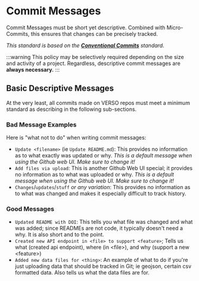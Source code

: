 # Commit Messages

Commit Messages must be short yet descriptive. Combined with Micro-Commits, this ensures that changes can be precisely tracked.

_This standard is based on the **[Conventional Commits](https://www.conventionalcommits.org/en/v1.0.0/)** standard._

:::warning
This policy may be selectively required depending on the size and activity of a project. Regardless, descriptive commit messages are **always necessary.**
:::

## Basic Descriptive Messages

At the very least, all commits made on VERSO repos must meet a minimum standard as describing in the following sub-sections.

### Bad Message Examples

Here is "what not to do" when writing commit messages:

- `Update <filename>` (ie `Update README.md`): This provides no information as to what exactly was updated or why. _This is a default message when using the Github web UI. Make sure to change it!_
- `Add files via upload`: This is another Github Web UI special; it provides no information as to what was uploaded or why. _This is a default message when using the Github web UI. Make sure to change it!_
- `Changes`/`updates`/`stuff` _or any variation_: This provides no information as to what was changed and makes it especially difficult to track history.

### Good Messages

- `Updated README with DOI`: This tells you what file was changed and what was added; since READMEs are not code, it typically doesn't need a why. It is also short and to the point.
- `Created new API endpoint in <file> to support <feature>`; Tells us what (created api endpoint), where (in \<file\>), and why (support a new \<feature\>)
- `Added new data files for <thing>`: An example of what to do if you're just uploading data that should be tracked in Git; ie geojson, certain csv formatted data. Also tells us what the data files are for.
